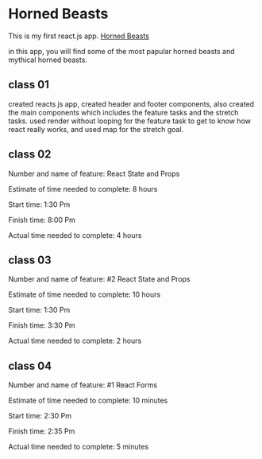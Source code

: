 # Horned Beasts

This is my first react.js app.
[Horned Beasts](https://spiffy-gecko-5ccb8e.netlify.app/#home)

in this app, you will find some of the most papular horned beasts and mythical horned beasts.

## class 01

created reacts js app, created header and footer components, also created the main components which includes the feature tasks and the stretch tasks. used render without looping for the feature task to get to know how react really works, and used map for the stretch goal.


## class 02

Number and name of feature: React State and Props

Estimate of time needed to complete: 8 hours

Start time: 1:30 Pm

Finish time: 8:00 Pm

Actual time needed to complete: 4 hours


## class 03

Number and name of feature: #2 React State and Props

Estimate of time needed to complete: 10 hours

Start time: 1:30 Pm

Finish time: 3:30 Pm

Actual time needed to complete: 2 hours


## class 04

Number and name of feature: #1 React Forms

Estimate of time needed to complete: 10 minutes

Start time: 2:30 Pm

Finish time: 2:35 Pm

Actual time needed to complete: 5 minutes